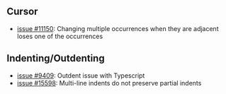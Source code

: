
## Cursor

* [issue #11150](https://github.com/Microsoft/vscode/issues/11150): Changing multiple occurrences when they are adjacent loses one of the occurrences

## Indenting/Outdenting

* [issue #9409](https://github.com/Microsoft/vscode/issues/9409): Outdent issue with Typescript
* [issue #15598](https://github.com/Microsoft/vscode/issues/15598): Multi-line indents do not preserve partial indents




